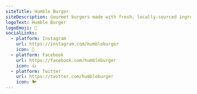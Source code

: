 ```yaml
---
siteTitle: Humble Burger
siteDescription: Gourmet burgers made with fresh, locally-sourced ingredients. Visit us for an unforgettable dining experience.
logoText: Humble Burger
logoEmoji: 🍔
socialLinks:
  - platform: Instagram
    url: https://instagram.com/humbleburger
    icon: 📱
  - platform: Facebook
    url: https://facebook.com/humbleburger
    icon: 👍
  - platform: Twitter
    url: https://twitter.com/humbleburger
    icon: 🐦
---
```

